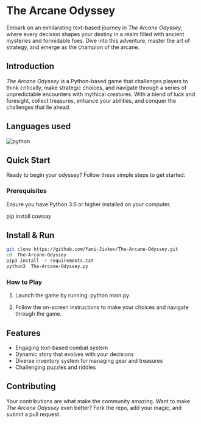 # The Arcane Odyssey

Embark on an exhilarating text-based journey in *The Arcane Odyssey*, where every decision shapes your destiny in a realm filled with ancient mysteries and formidable foes. Dive into this adventure, master the art of strategy, and emerge as the champion of the arcane.

## Introduction

*The Arcane Odyssey* is a Python-based game that challenges players to think critically, make strategic choices, and navigate through a series of unpredictable encounters with mythical creatures. With a blend of luck and foresight, collect treasures, enhance your abilities, and conquer the challenges that lie ahead.

## Languages used

<img src = "https://img.shields.io/badge/python%20-%236C0101.svg?style=for-the-badge&logo=python&logoColor=white" alt="python"/>

## Quick Start

Ready to begin your odyssey? Follow these simple steps to get started:

### Prerequisites

Ensure you have Python 3.6 or higher installed on your computer.

pip install cowsay

## Install & Run

```sh
git clone https://github.com/Yani-Jivkov/The-Arcane-Odyssey.git
cd  The-Arcane-Odyssey
pip3 install -r requirements.txt
python3  The-Arcane-Odyssey.py
```

### How to Play

1. Launch the game by running:
python main.py

2. Follow the on-screen instructions to make your choices and navigate through the game.

## Features

- Engaging text-based combat system
- Dynamic story that evolves with your decisions
- Diverse inventory system for managing gear and treasures
- Challenging puzzles and riddles

## Contributing

Your contributions are what make the community amazing. Want to make *The Arcane Odyssey* even better? Fork the repo, add your magic, and submit a pull request.

